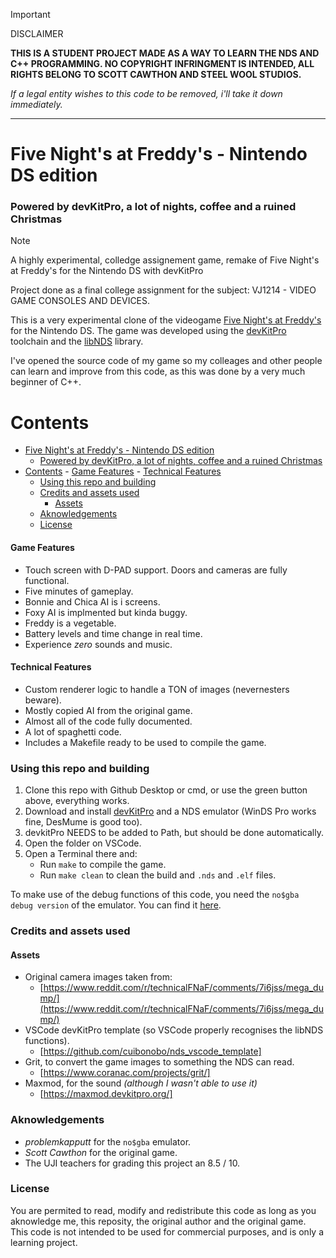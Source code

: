 > [!IMPORTANT] 
> DISCLAIMER
> 
> **THIS IS A STUDENT PROJECT MADE AS A WAY TO LEARN THE NDS AND C++ PROGRAMMING. NO COPYRIGHT INFRINGMENT IS INTENDED, ALL RIGHTS BELONG TO SCOTT CAWTHON AND STEEL WOOL STUDIOS.**
>
> *If a legal entity wishes to this code to be removed, i'll take it down immediately.*

---

# Five Night's at Freddy's - Nintendo DS edition

### Powered by devKitPro, a lot of nights, coffee and a ruined Christmas

>[!NOTE]
>
> A highly experimental, colledge assignement game, remake of Five Night's at Freddy's for the Nintendo DS with devKitPro
>
> Project done as a final college assignment for the subject: VJ1214 - VIDEO GAME CONSOLES AND DEVICES.

This is a very experimental clone of the videogame [Five Night's at Freddy's](https://en.wikipedia.org/wiki/Five_Nights_at_Freddy%27s) for the Nintendo DS. The game was developed using the [devKitPro](https://devkitpro.org/) toolchain and the [libNDS](https://libnds.devkitpro.org/) library.

I've opened the source code of my game so my colleages and other people can learn and improve from this code, as this was done by a very much beginner of C++.

# Contents

- [Five Night's at Freddy's - Nintendo DS edition](#five-nights-at-freddys---nintendo-ds-edition)
    - [Powered by devKitPro, a lot of nights, coffee and a ruined Christmas](#powered-by-devkitpro-a-lot-of-nights-coffee-and-a-ruined-christmas)
- [Contents](#contents)
      - [Game Features](#game-features)
      - [Technical Features](#technical-features)
    - [Using this repo and building](#using-this-repo-and-building)
    - [Credits and assets used](#credits-and-assets-used)
      - [Assets](#assets)
    - [Aknowledgements](#aknowledgements)
    - [License](#license)


#### Game Features

* Touch screen with D-PAD support. Doors and cameras are fully functional.
* Five minutes of gameplay.
* Bonnie and Chica AI is i screens.
* Foxy AI is implmented but kinda buggy.
* Freddy is a vegetable.
* Battery levels and time change in real time.
* Experience *zero* sounds and music.

#### Technical Features

* Custom renderer logic to handle a TON of images (nevernesters beware).
* Mostly copied AI from the original game.
* Almost all of the code fully documented.
* A lot of spaghetti code.
* Includes a Makefile ready to be used to compile the game.


### Using this repo and building

1. Clone this repo with Github Desktop or cmd, or use the green button above, everything works.
2. Download and install [devKitPro](https://devkitpro.org/) and a NDS emulator (WinDS Pro works fine, DesMume is good too).
3. devkitPro NEEDS to be added to Path, but should be done automatically.
4. Open the folder on VSCode.
5. Open a Terminal there and:
    * Run `make` to compile the game.
    * Run `make clean` to clean the build and `.nds` and `.elf` files.

To make use of the debug functions of this code, you need the `no$gba debug version` of the emulator. You can find it [here](https://problemkaputt.de/gba.htm).


### Credits and assets used

#### Assets

* Original camera images taken from:
  * [https://www.reddit.com/r/technicalFNaF/comments/7i6jss/mega_dump/](https://www.reddit.com/r/technicalFNaF/comments/7i6jss/mega_dump/)
* VSCode devKitPro template (so VSCode properly recognises the libNDS functions).
  * [https://github.com/cuibonobo/nds_vscode_template]
* Grit, to convert the game images to something the NDS can read.
  * [https://www.coranac.com/projects/grit/]
* Maxmod, for the sound *(although I wasn't able to use it)*
  * [https://maxmod.devkitpro.org/]

### Aknowledgements

* *problemkapputt* for the `no$gba` emulator.
* *Scott Cawthon* for the original game.
* The UJI teachers for grading this project an 8.5 / 10.

### License
You are permited to read, modify and redistribute this code as long as you aknowledge me, this reposity, the original author and the original game. This code is not intended to be used for commercial purposes, and is only a learning project.
